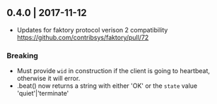 0.4.0 | 2017-11-12
---

 * Updates for faktory protocol verison 2 compatibility https://github.com/contribsys/faktory/pull/72

### Breaking

 * Must provide `wid` in construction if the client is going to heartbeat, otherwise it will error.
 * .beat() now returns a string with either 'OK' or the `state` value 'quiet'|'terminate'
